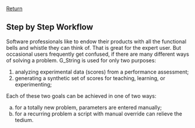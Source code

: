 [Return](Function.md)

## Step by Step Workflow ##
Software professionals like to endow their products with all the functional bells and whistle they can think of. That is great for the expert user. But occasional users frequently get confused, if there are many different ways of solving a problem. G_String is used for only two purposes: 

<ol type="1">
  <li>analyzing experimental data (scores) from a performance assessment; </li>
  <li>generating a synthetic set of scores for teaching, learning, or experimenting; </li>
</ol>

Each of these two goals can be achieved in one of two ways:

<ol type="a">
  <li>for a totally new problem, parameters are entered manually;</li>
  <li>for a recurring problem a script with manual override can relieve the tedium.</li>
</ol>

